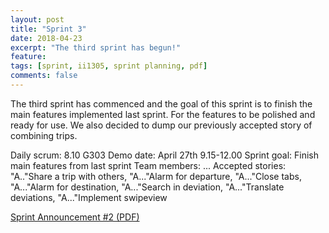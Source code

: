 ```yaml
---
layout: post
title: "Sprint 3"
date: 2018-04-23
excerpt: "The third sprint has begun!"
feature: 
tags: [sprint, ii1305, sprint planning, pdf]
comments: false
---
```


The third sprint has commenced and the goal of this sprint is to finish the main features implemented last sprint. For the features to be polished and ready for use. We also decided to dump our previously accepted story of combining trips. 

Daily scrum: 8.10 G303
Demo date: April 27th 9.15-12.00
Sprint goal: Finish main features from last sprint
Team members: ...
Accepted stories: "A.."Share a trip with others, "A..."Alarm for departure, "A..."Close tabs, "A..."Alarm for destination, "A..."Search in deviation, "A..."Translate deviations, "A..."Implement swipeview 

[Sprint Announcement #2 (PDF)]()
